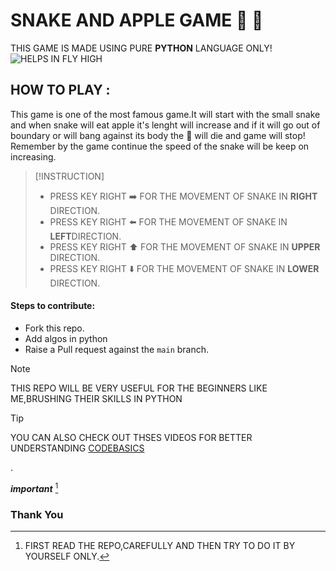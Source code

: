 # SNAKE AND APPLE GAME :snake: :apple:
 THIS GAME IS MADE USING PURE **PYTHON** LANGUAGE ONLY!
 ![HELPS IN FLY HIGH](https://images.app.goo.gl/iHvpiSgZLzz91gms9)

## HOW TO PLAY :
This game is one of the most famous game.It will start with the small snake and when snake will eat apple it's lenght will increase and if it will go out of boundary or will bang against its body the :snake: will die and game will stop! Remember by the game continue the speed of the snake will be keep on increasing.


> [!INSTRUCTION]
> * PRESS KEY RIGHT :arrow_right: FOR THE MOVEMENT OF SNAKE IN **RIGHT** DIRECTION.
> * PRESS KEY RIGHT :arrow_left: FOR THE MOVEMENT OF SNAKE IN **LEFT**DIRECTION.
> * PRESS KEY RIGHT :arrow_up: FOR THE MOVEMENT OF SNAKE IN **UPPER** DIRECTION.
> * PRESS KEY RIGHT :arrow_down: FOR THE MOVEMENT OF SNAKE IN **LOWER** DIRECTION.



#### Steps to contribute:
* Fork this repo.
* Add algos in python
* Raise a Pull request against the `main` branch.


> [!NOTE]
> THIS REPO WILL BE VERY USEFUL FOR THE BEGINNERS LIKE ME,BRUSHING THEIR SKILLS IN PYTHON

> [!TIP]
> YOU CAN ALSO CHECK OUT THSES VIDEOS FOR BETTER UNDERSTANDING [CODEBASICS](https://youtu.be/9F8zD42hQCA?si=ZwCTk7d7H9sTKe2h)



.
 
 ***important*** [^1]

[^1]: FIRST READ THE REPO,CAREFULLY AND THEN TRY TO DO IT BY YOURSELF ONLY. 


### Thank You